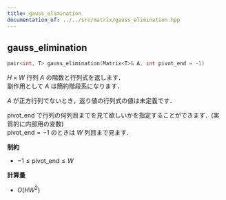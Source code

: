 ```yaml
---
title: gauss_elimination
documentation_of: ../../src/matrix/gauss_elimination.hpp
---
```


## gauss_elimination

```cpp
pair<int, T> gauss_elimination(Matrix<T>& A, int pivot_end = -1)
```

$H \times W$ 行列 $A$ の階数と行列式を返します．<br>
副作用として $A$ は簡約階段系になります．

$A$ が正方行列でないとき，返り値の行列式の値は未定義です．

$\mathrm{pivot\_end}$ で行列の何列目までを見て欲しいかを指定することができます．(実質的に内部用の変数)<br>
$\mathrm{pivot\_end} = -1$ のときは $W$ 列目まで見ます．

**制約**

- $-1 \leq \mathrm{pivot\_end} \leq W$

**計算量**

- $O(HW^2)$
